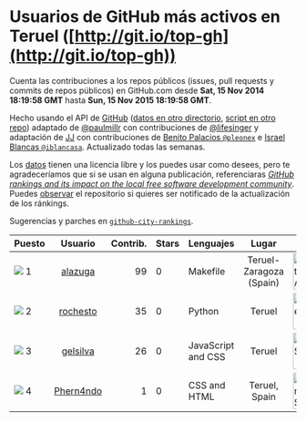 
# Usuarios de GitHub más activos en Teruel ([http://git.io/top-gh](http://git.io/top-gh))



  Cuenta las contribuciones a los repos públicos (issues, pull requests y commits de repos públicos) en GitHub.com desde  **Sat, 15 Nov 2014 18:19:58 GMT** hasta **Sun, 15 Nov 2015 18:19:58 GMT**.

  Hecho usando el API de [GitHub](http://github.com) ([datos en otro directorio](https://github.com/JJ/top-github-users-data/tree/master/data), [script en otro repo](https://github.com/JJ/github-city-rankings/blob/master/get-city.coffee)) adaptado de [@paulmillr](https://github.com/paulmillr) con contribuciones de [@lifesinger](https://github.com/lifesinger) y adaptación de [JJ](http://jj.github.io) con contribuciones de [Benito Palacios `@pleonex`](http://github.com/pleonex) e [Israel Blancas `@iblancasa`](https://github.com/iblancasa). Actualizado todas las semanas.

  Los [datos](https://github.com/JJ/top-github-users-data/tree/master/data) tienen una licencia libre y los puedes usar como desees, pero te agradeceríamos que si se usan en alguna publicación, referenciaras [*GitHub rankings and its impact on the local free software development community*](https://thewinnower.com/papers/github-rankings-and-its-impact-on-the-local-free-software-development-community). Puedes [observar](https://github.com/JJ/top-github-users-data/subscription) el repositorio si quieres ser notificado de la actualización de los ránkings.

  Sugerencias y parches en [`github-city-rankings`](http://github.com/JJ/github-city-rankings).


| Puesto   |  Usuario  |Contrib.| Stars | Lenguajes   |      Lugar      |  Avatar  |
|----------|:---------:|-------:|-------|-------------|:---------------:|----------|
|![](https://raw.githubusercontent.com/JJ/github-city-rankings/master/img/.gif) 1 | [alazuga](https://github.com/alazuga) | 99 | 0 | Makefile | Teruel-Zaragoza (Spain) | <img src='https://avatars3.githubusercontent.com/u/6850099?v=3&s=64' width="64" title='Alberto Azuara'> |
|![](https://raw.githubusercontent.com/JJ/github-city-rankings/master/img/.gif) 2 | [rochesto](https://github.com/rochesto) | 35 | 0 | Python | Teruel | <img src='https://avatars1.githubusercontent.com/u/4068052?v=3&s=64' width="64" title='Rochesto E'> |
|![](https://raw.githubusercontent.com/JJ/github-city-rankings/master/img/.gif) 3 | [gelsilva](https://github.com/gelsilva) | 26 | 0 | JavaScript and CSS | Teruel | <img src='https://avatars3.githubusercontent.com/u/2872196?v=3&s=64' width="64" title='Ángel Silva'> |
|![](https://raw.githubusercontent.com/JJ/github-city-rankings/master/img/.gif) 4 | [Phern4ndo](https://github.com/Phern4ndo) | 1 | 0 | CSS and HTML | Teruel, Spain | <img src='https://avatars2.githubusercontent.com/u/5798990?v=3&s=64' width="64" title='Fernando Sanchez'> |
